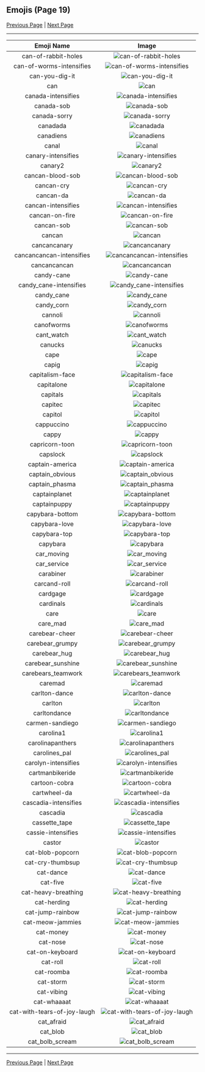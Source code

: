 
## Emojis (Page 19)

[Previous Page](/docs/hc/page-b-0018.md)
  | [Next Page](/docs/hc/page-c-0020.md)

<hr />

|Emoji Name|Image|
| :-: | :-: |
|can-of-rabbit-holes| ![can-of-rabbit-holes](/emojis/hc/can-of-rabbit-holes.gif)|
|can-of-worms-intensifies| ![can-of-worms-intensifies](/emojis/hc/can-of-worms-intensifies.gif)|
|can-you-dig-it| ![can-you-dig-it](/emojis/hc/can-you-dig-it.png)|
|can| ![can](/emojis/hc/can.gif)|
|canada-intensifies| ![canada-intensifies](/emojis/hc/canada-intensifies.gif)|
|canada-sob| ![canada-sob](/emojis/hc/canada-sob.png)|
|canada-sorry| ![canada-sorry](/emojis/hc/canada-sorry.gif)|
|canadada| ![canadada](/emojis/hc/canadada.png)|
|canadiens| ![canadiens](/emojis/hc/canadiens.png)|
|canal| ![canal](/emojis/hc/canal.png)|
|canary-intensifies| ![canary-intensifies](/emojis/hc/canary-intensifies.gif)|
|canary2| ![canary2](/emojis/hc/canary2.png)|
|cancan-blood-sob| ![cancan-blood-sob](/emojis/hc/cancan-blood-sob.png)|
|cancan-cry| ![cancan-cry](/emojis/hc/cancan-cry.png)|
|cancan-da| ![cancan-da](/emojis/hc/cancan-da.png)|
|cancan-intensifies| ![cancan-intensifies](/emojis/hc/cancan-intensifies.gif)|
|cancan-on-fire| ![cancan-on-fire](/emojis/hc/cancan-on-fire.png)|
|cancan-sob| ![cancan-sob](/emojis/hc/cancan-sob.png)|
|cancan| ![cancan](/emojis/hc/cancan.png)|
|cancancanary| ![cancancanary](/emojis/hc/cancancanary.png)|
|cancancancan-intensifies| ![cancancancan-intensifies](/emojis/hc/cancancancan-intensifies.gif)|
|cancancancan| ![cancancancan](/emojis/hc/cancancancan.png)|
|candy-cane| ![candy-cane](/emojis/hc/candy-cane.png)|
|candy_cane-intensifies| ![candy_cane-intensifies](/emojis/hc/candy_cane-intensifies.gif)|
|candy_cane| ![candy_cane](/emojis/hc/candy_cane.png)|
|candy_corn| ![candy_corn](/emojis/hc/candy_corn.png)|
|cannoli| ![cannoli](/emojis/hc/cannoli.jpg)|
|canofworms| ![canofworms](/emojis/hc/canofworms.gif)|
|cant_watch| ![cant_watch](/emojis/hc/cant_watch.png)|
|canucks| ![canucks](/emojis/hc/canucks.png)|
|cape| ![cape](/emojis/hc/cape.png)|
|capig| ![capig](/emojis/hc/capig.png)|
|capitalism-face| ![capitalism-face](/emojis/hc/capitalism-face.png)|
|capitalone| ![capitalone](/emojis/hc/capitalone.jpg)|
|capitals| ![capitals](/emojis/hc/capitals.png)|
|capitec| ![capitec](/emojis/hc/capitec.png)|
|capitol| ![capitol](/emojis/hc/capitol.png)|
|cappuccino| ![cappuccino](/emojis/hc/cappuccino.png)|
|cappy| ![cappy](/emojis/hc/cappy.png)|
|capricorn-toon| ![capricorn-toon](/emojis/hc/capricorn-toon.png)|
|capslock| ![capslock](/emojis/hc/capslock.jpg)|
|captain-america| ![captain-america](/emojis/hc/captain-america.jpg)|
|captain_obvious| ![captain_obvious](/emojis/hc/captain_obvious.png)|
|captain_phasma| ![captain_phasma](/emojis/hc/captain_phasma.png)|
|captainplanet| ![captainplanet](/emojis/hc/captainplanet.png)|
|captainpuppy| ![captainpuppy](/emojis/hc/captainpuppy.png)|
|capybara-bottom| ![capybara-bottom](/emojis/hc/capybara-bottom.png)|
|capybara-love| ![capybara-love](/emojis/hc/capybara-love.png)|
|capybara-top| ![capybara-top](/emojis/hc/capybara-top.png)|
|capybara| ![capybara](/emojis/hc/capybara.png)|
|car_moving| ![car_moving](/emojis/hc/car_moving.gif)|
|car_service| ![car_service](/emojis/hc/car_service.jpg)|
|carabiner| ![carabiner](/emojis/hc/carabiner.png)|
|carcand-roll| ![carcand-roll](/emojis/hc/carcand-roll.gif)|
|cardgage| ![cardgage](/emojis/hc/cardgage.jpg)|
|cardinals| ![cardinals](/emojis/hc/cardinals.png)|
|care| ![care](/emojis/hc/care.png)|
|care_mad| ![care_mad](/emojis/hc/care_mad.png)|
|carebear-cheer| ![carebear-cheer](/emojis/hc/carebear-cheer.png)|
|carebear_grumpy| ![carebear_grumpy](/emojis/hc/carebear_grumpy.png)|
|carebear_hug| ![carebear_hug](/emojis/hc/carebear_hug.png)|
|carebear_sunshine| ![carebear_sunshine](/emojis/hc/carebear_sunshine.jpg)|
|carebears_teamwork| ![carebears_teamwork](/emojis/hc/carebears_teamwork.png)|
|caremad| ![caremad](/emojis/hc/caremad.png)|
|carlton-dance| ![carlton-dance](/emojis/hc/carlton-dance.gif)|
|carlton| ![carlton](/emojis/hc/carlton.gif)|
|carltondance| ![carltondance](/emojis/hc/carltondance.gif)|
|carmen-sandiego| ![carmen-sandiego](/emojis/hc/carmen-sandiego.png)|
|carolina1| ![carolina1](/emojis/hc/carolina1.png)|
|carolinapanthers| ![carolinapanthers](/emojis/hc/carolinapanthers.png)|
|carolines_pal| ![carolines_pal](/emojis/hc/carolines_pal.jpg)|
|carolyn-intensifies| ![carolyn-intensifies](/emojis/hc/carolyn-intensifies.gif)|
|cartmanbikeride| ![cartmanbikeride](/emojis/hc/cartmanbikeride.png)|
|cartoon-cobra| ![cartoon-cobra](/emojis/hc/cartoon-cobra.jpg)|
|cartwheel-da| ![cartwheel-da](/emojis/hc/cartwheel-da.png)|
|cascadia-intensifies| ![cascadia-intensifies](/emojis/hc/cascadia-intensifies.gif)|
|cascadia| ![cascadia](/emojis/hc/cascadia.jpg)|
|cassette_tape| ![cassette_tape](/emojis/hc/cassette_tape.png)|
|cassie-intensifies| ![cassie-intensifies](/emojis/hc/cassie-intensifies.gif)|
|castor| ![castor](/emojis/hc/castor.png)|
|cat-blob-popcorn| ![cat-blob-popcorn](/emojis/hc/cat-blob-popcorn.gif)|
|cat-cry-thumbsup| ![cat-cry-thumbsup](/emojis/hc/cat-cry-thumbsup.png)|
|cat-dance| ![cat-dance](/emojis/hc/cat-dance.gif)|
|cat-five| ![cat-five](/emojis/hc/cat-five.gif)|
|cat-heavy-breathing| ![cat-heavy-breathing](/emojis/hc/cat-heavy-breathing.png)|
|cat-herding| ![cat-herding](/emojis/hc/cat-herding.jpg)|
|cat-jump-rainbow| ![cat-jump-rainbow](/emojis/hc/cat-jump-rainbow.gif)|
|cat-meow-jammies| ![cat-meow-jammies](/emojis/hc/cat-meow-jammies.gif)|
|cat-money| ![cat-money](/emojis/hc/cat-money.gif)|
|cat-nose| ![cat-nose](/emojis/hc/cat-nose.png)|
|cat-on-keyboard| ![cat-on-keyboard](/emojis/hc/cat-on-keyboard.png)|
|cat-roll| ![cat-roll](/emojis/hc/cat-roll.gif)|
|cat-roomba| ![cat-roomba](/emojis/hc/cat-roomba.gif)|
|cat-storm| ![cat-storm](/emojis/hc/cat-storm.png)|
|cat-vibing| ![cat-vibing](/emojis/hc/cat-vibing.gif)|
|cat-whaaaat| ![cat-whaaaat](/emojis/hc/cat-whaaaat.png)|
|cat-with-tears-of-joy-laugh| ![cat-with-tears-of-joy-laugh](/emojis/hc/cat-with-tears-of-joy-laugh.gif)|
|cat_afraid| ![cat_afraid](/emojis/hc/cat_afraid.png)|
|cat_blob| ![cat_blob](/emojis/hc/cat_blob.png)|
|cat_bolb_scream| ![cat_bolb_scream](/emojis/hc/cat_bolb_scream.png)|

<hr/>

[Previous Page](/docs/hc/page-b-0018.md)
  | [Next Page](/docs/hc/page-c-0020.md)